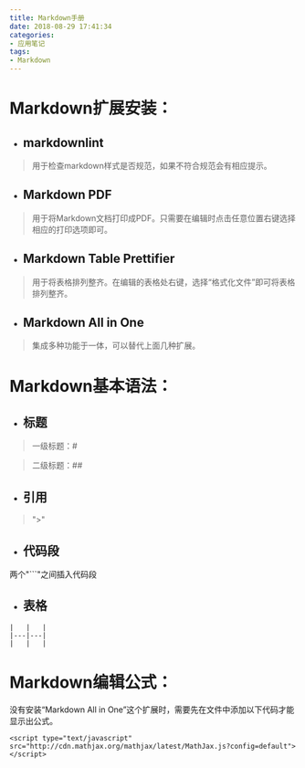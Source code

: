 ```yaml
---
title: Markdown手册
date: 2018-08-29 17:41:34
categories:
- 应用笔记
tags:
- Markdown
---
```


# Markdown扩展安装：

- ## markdownlint

> 用于检查markdown样式是否规范，如果不符合规范会有相应提示。

- ## Markdown PDF

> 用于将Markdown文档打印成PDF。只需要在编辑时点击任意位置右键选择相应的打印选项即可。

- ## Markdown Table Prettifier

> 用于将表格排列整齐。在编辑的表格处右键，选择“格式化文件”即可将表格排列整齐。

- ## Markdown All in One

> 集成多种功能于一体，可以替代上面几种扩展。

# Markdown基本语法：

- ## 标题

> 一级标题：#

> 二级标题：##

- ## 引用

> ">"

- ## 代码段

两个"```"之间插入代码段

- ## 表格

```
|   |   |
|---|---|
|   |   |
```

# Markdown编辑公式：

没有安装“Markdown All in One”这个扩展时，需要先在文件中添加以下代码才能显示出公式。
```
<script type="text/javascript" src="http://cdn.mathjax.org/mathjax/latest/MathJax.js?config=default"></script>
```
